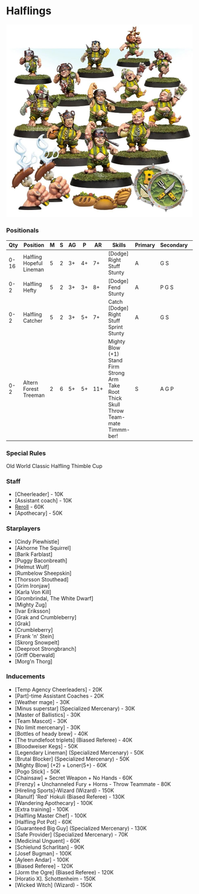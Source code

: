 ﻿# Halflings

![](../media/teams/GreenfieldGrasshuggersTeam01.jpg)

### Positionals

| Qty  | Position                 | M | S | AG | P  | AR  | Skills                                                                                                                            | Primary | Secondary | Cost |
| ---- | ------------------------ | - | - | -- | -- | --- | --------------------------------------------------------------------------------------------------------------------------------- | ------- | --------- | ---- |
| 0-16 | Halfling Hopeful Lineman | 5 | 2 | 3+ | 4+ | 7+  | [Dodge] <br /> Right Stuff <br /> Stunty                                                                                          | A       | G S       | 30K  |
| 0-2  | Halfling Hefty           | 5 | 2 | 3+ | 3+ | 8+  | [Dodge] <br /> Fend <br /> Stunty                                                                                                 | A       | P G S     | 50K  |
| 0-2  | Halfling Catcher         | 5 | 2 | 3+ | 5+ | 7+  | Catch <br /> [Dodge] <br /> Right Stuff <br /> Sprint <br /> Stunty                                                               | A       | G S       | 55K  |
| 0-2  | Altern Forest Treeman    | 2 | 6 | 5+ | 5+ | 11+ | Mighty Blow (+1) <br /> Stand Firm <br /> Strong Arm <br /> Take Root <br /> Thick Skull <br /> Throw Team-mate <br /> Timmm-ber! | S       | A G P     | 120K |

### Special Rules

Old World Classic
Halfling Thimble Cup

### Staff

* [Cheerleader] - 10K
* [Assistant coach] - 10K
* [Reroll](s) - 60K
* [Apothecary]  - 50K

### Starplayers

* [Cindy Piewhistle]             
* [Akhorne The Squirrel]         
* [Barik Farblast]               
* [Puggy Baconbreath]            
* [Helmut Wulf]                  
* [Rumbelow Sheepskin]           
* [Thorsson Stouthead]           
* [Grim Ironjaw]                 
* [Karla Von Kill]               
* [Grombrindal, The White Dwarf] 
* [Mighty Zug]                   
* [Ivar Eriksson]                
* [Grak and Crumbleberry]        
* [Grak]                           
* [Crumbleberry]                   
* [Frank 'n' Stein]              
* [Skrorg Snowpelt]              
* [Deeproot Strongbranch]        
* [Griff Oberwald]               
* [Morg'n Thorg]                 

### Inducements

* [Temp Agency Cheerleaders] - 20K
* [Part]-time Assistant Coaches - 20K
* [Weather mage] - 30K
* [Minus superstar] (Specialized Mercenary) - 30K
* [Master of Ballistics] - 30K
* [Team Mascot] - 30K
* [No limit mercenary] - 30K
* [Bottles of heady brew] - 40K
* [The trundlefoot triplets] (Biased Referee) - 40K
* [Bloodweiser Kegs] - 50K
* [Legendary Lineman] (Specialized Mercenary) - 50K
* [Brutal Blocker] (Specialized Mercenary) - 50K
* [Mighty Blow] (+2) + Loner(5+) - 60K
* [Pogo Stick] - 50K
* [Chainsaw] + Secret Weapon + No Hands - 60K
* [Frenzy] + Unchanneled Fury + Horns - Throw Teammate - 80K
* [Hireling Sports]-Wizard (Wizard) - 150K
* [Ranulf] 'Red' Hokuli (Biased Referee) - 130K
* [Wandering Apothecary] - 100K
* [Extra training] - 100K
* [Halfling Master Chef] - 100K
* [Halfling Pot Pot] - 60K
* [Guaranteed Big Guy] (Specialized Mercenary) - 130K
* [Safe Provider] (Specialized Mercenary) - 70K
* [Medicinal Unguent] - 60K
* [Schielund Scharlitan] - 90K
* [Josef Bugman] - 100K
* [Ayleen Andar] - 100K
* [Biased Referee] - 120K
* [Jorm the Ogre] (Biased Referee) - 120K
* [Horatio X]. Schottenheim - 150K
* [Wicked Witch] (Wizard) - 150K
